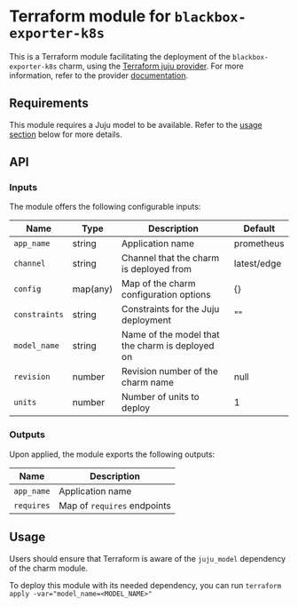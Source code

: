 # Terraform module for `blackbox-exporter-k8s`


This is a Terraform module facilitating the deployment of the `blackbox-exporter-k8s` charm, using the [Terraform juju provider](https://github.com/juju/terraform-provider-juju/). For more information, refer to the provider [documentation](https://registry.terraform.io/providers/juju/juju/latest/docs). 


## Requirements

This module requires a Juju model to be available. Refer to the [usage section](#usage) below for more details.

## API

### Inputs

The module offers the following configurable inputs:

| Name          | Type     | Description                                     | Default     |
|---------------|----------|-------------------------------------------------|-------------|
| `app_name`    | string   | Application name                                | prometheus  |
| `channel`     | string   | Channel that the charm is deployed from         | latest/edge |
| `config`      | map(any) | Map of the charm configuration options          | {}          |
| `constraints` | string   | Constraints for the Juju deployment             | ""          |
| `model_name`  | string   | Name of the model that the charm is deployed on |             |
| `revision`    | number   | Revision number of the charm name               | null        |
| `units`       | number   | Number of units to deploy                       | 1           |

### Outputs

Upon applied, the module exports the following outputs:

| Name       | Description                 |
|------------|-----------------------------|
| `app_name` | Application name            |
| `requires` | Map of `requires` endpoints |

## Usage

Users should ensure that Terraform is aware of the `juju_model` dependency of the charm module.

To deploy this module with its needed dependency, you can run `terraform apply -var="model_name=<MODEL_NAME>"`
